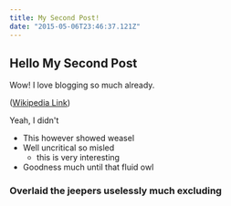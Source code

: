 ```yaml
---
title: My Second Post!
date: "2015-05-06T23:46:37.121Z"
---
```


## Hello My Second Post

Wow! I love blogging so much already.


([Wikipedia Link](https://en.wikipedia.org/wiki/Salted_duck_egg))

Yeah, I didn't

- This however showed weasel
- Well uncritical so misled
  - this is very interesting
- Goodness much until that fluid owl

### Overlaid the jeepers uselessly much excluding


